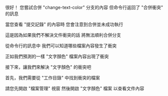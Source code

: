 很好！
您嘗試合併 "change-text-color" 分支的內容
但命令行返回了 "合併衝突" 的訊息

當您查看 "提交記錄" 的內容時
您會注意到合併並未成功執行

這是因為如果我們不解決文件衝突的話
將無法順利合併分支

從命令行的訊息中
我們可以知道哪些檔案內容發生了衝突

正如我們預測的一樣
"文字顏色" 檔案內容出現了衝突

接下來，讓我們來解決 "文字顏色" 的衝突吧

首先，我們需要從 "工作目錄" 中找到衝突的檔案

請您先開啟 "檔案管理" 視窗
然後開啟 "文字顏色" 檔案
以查看文件內容